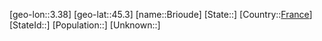 ﻿---
location: [45.3,3.38]
type: City
tags:
- geo/City


SpocWebEntityId: 29357
isDeleted: false
confidential: public

---
[geo-lon::3.38]
[geo-lat::45.3]
[name::Brioude]
[State::]
[Country::[France](geo/Continent/Europe/France.md)]
[StateId::]
[Population::]
[Unknown::]

